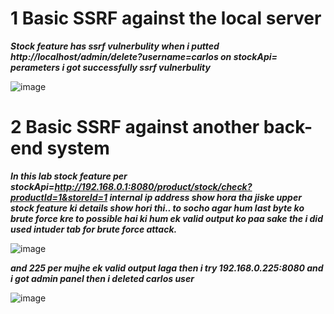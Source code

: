 # 1 Basic SSRF against the local server

***Stock feature has ssrf vulnerbulity when i putted http://localhost/admin/delete?username=carlos on stockApi= perameters i got successfully ssrf vulnerbulity***

![image](https://github.com/Jeetu-study/ssrf/assets/132050251/fc65d923-cacd-40d5-852a-b0215ec8c747)


# 2 Basic SSRF against another back-end system

***In this lab stock feature per stockApi=http://192.168.0.1:8080/product/stock/check?productId=1&storeId=1 internal ip address show hora tha jiske upper stock feature ki details show hori thi.. to socho agar hum last byte ko brute force kre to possible hai ki hum ek valid output ko paa sake the i did used intuder tab for brute force attack.***

![image](https://github.com/Jeetu-study/ssrf/assets/132050251/eb95314f-a92a-413e-827f-0dc6dd912060)

***and 225 per mujhe ek valid output laga then i try 192.168.0.225:8080  and i got admin panel then i deleted carlos user***

![image](https://github.com/Jeetu-study/ssrf/assets/132050251/a97e5d52-6784-485b-a6c5-8fe0a7922aff)


